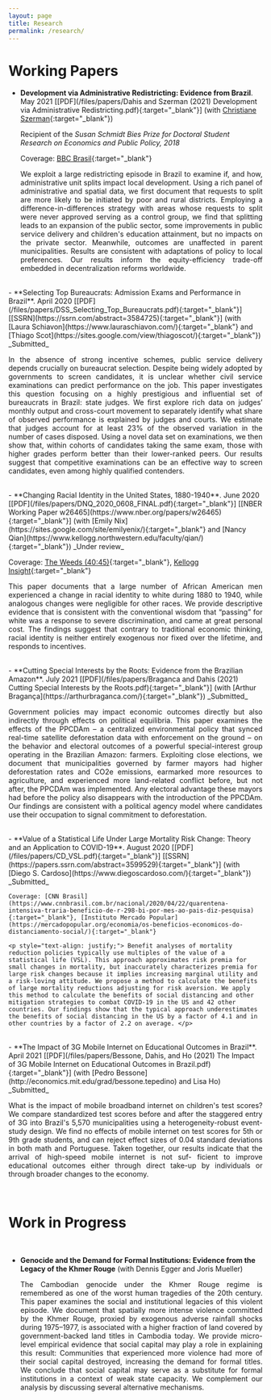 ```yaml
---
layout: page
title: Research
permalink: /research/
---
```


# Working Papers

- **Development via Administrative Redistricting: Evidence from Brazil**. May 2021 [[PDF](/files/papers/Dahis and Szerman (2021) Development via Administrative Redistricting.pdf){:target="_blank"}] (with [Christiane Szerman](https://sites.google.com/view/cszerman/){:target="_blank"})

    Recipient of the _Susan Schmidt Bies Prize for Doctoral Student Research on Economics and Public Policy, 2018_
    
    Coverage: [BBC Brasil](https://www.bbc.com/portuguese/brasil-50402258){:target="_blank"}

   <p style="text-align: justify;"> We exploit a large redistricting episode in Brazil to examine if, and how, administrative unit splits impact local development. Using a rich panel of administrative and spatial data, we first document that requests to split are more likely to be initiated by poor and rural districts. Employing a difference-in-differences strategy with areas whose requests to split were never approved serving as a control group, we find that splitting leads to an expansion of the public sector, some improvements in public service delivery and children's education attainment, but no impacts on the private sector. Meanwhile, outcomes are unaffected in parent municipalities. Results are consistent with adaptations of policy to local preferences. Our results inform the equity-efficiency trade-off embedded in decentralization reforms worldwide. </p>

<br>
- **Selecting Top Bureaucrats: Admission Exams and Performance in Brazil**. April 2020 [[PDF](/files/papers/DSS_Selecting_Top_Bureaucrats.pdf){:target="_blank"}] [[SSRN](https://ssrn.com/abstract=3584725){:target="_blank"}] (with [Laura Schiavon](https://www.lauraschiavon.com/){:target="_blank"} and [Thiago Scot](https://sites.google.com/view/thiagoscot/){:target="_blank"}) _Submitted_

   <p style="text-align: justify;"> In the absence of strong incentive schemes, public service delivery depends crucially on bureaucrat selection. Despite being widely adopted by governments to screen candidates, it is unclear whether civil service examinations can predict performance on the job. This paper investigates this question focusing on a highly prestigious and influential set of bureaucrats in Brazil: state judges. We first explore rich data on judges’ monthly output and cross-court movement to separately identify what share of observed performance is explained by judges and courts. We estimate that judges account for at least 23% of the observed variation in the number of cases disposed. Using a novel data set on examinations, we then show that, within cohorts of candidates taking the same exam, those with higher grades perform better than their lower-ranked peers. Our results suggest that competitive examinations can be an effective way to screen candidates, even among highly qualified contenders. </p>

<br>
- **Changing Racial Identity in the United States, 1880-1940**. June 2020 [[PDF](/files/papers/DNQ_2020_0608_FINAL.pdf){:target="_blank"}] [[NBER Working Paper w26465](https://www.nber.org/papers/w26465){:target="_blank"}] (with [Emily Nix](https://sites.google.com/site/emilyenix/){:target="_blank"} and [Nancy Qian](https://www.kellogg.northwestern.edu/faculty/qian/){:target="_blank"}) _Under review_
   
   Coverage: [The Weeds (40:45)](https://open.spotify.com/episode/0QluGZdvuc5lFtt2ygnEtC?si=gSSl7uggTbqXu-LU3YvRSQ){:target="_blank"}, [Kellogg Insight](https://insight.kellogg.northwestern.edu/article/jim-crow-era-discrimination-violence-black-men-passed-white){:target="_blank"}
   
   <p style="text-align: justify;"> This paper documents that a large number of African American men experienced a change in racial identity to white during 1880 to 1940, while analogous changes were negligible for other races. We provide descriptive evidence that is consistent with the conventional wisdom that “passing” for white was a response to severe discrimination, and came at great personal cost. The findings suggest that contrary to traditional economic thinking, racial identity is neither entirely exogenous nor fixed over the lifetime, and responds to incentives. </p>

<br>
- **Cutting Special Interests by the Roots: Evidence from the Brazilian Amazon**. July 2021 [[PDF](/files/papers/Braganca and Dahis (2021) Cutting Special Interests by the Roots.pdf){:target="_blank"}] (with [Arthur Bragança](https://arthurbraganca.com/){:target="_blank"}) _Submitted_

   <p style="text-align: justify;"> Government policies may impact economic outcomes directly but also indirectly through effects on political equilibria. This paper examines the effects of the PPCDAm – a centralized environmental policy that synced real-time satellite deforestation data with enforcement on the ground – on the behavior and electoral outcomes of a powerful special-interest group operating in the Brazilian Amazon: farmers. Exploiting close elections, we document that municipalities governed by farmer mayors had higher deforestation rates and CO2e emissions, earmarked more resources to agriculture, and experienced more land-related conflict before, but not after, the PPCDAm was implemented. Any electoral advantage these mayors had before the policy also disappears with the introduction of the PPCDAm. Our findings are consistent with a political agency model where candidates use their occupation to signal commitment to deforestation. </p>

<br>
- **Value of a Statistical Life Under Large Mortality Risk Change: Theory and an Application to COVID-19**. August 2020 [[PDF](/files/papers/CD_VSL.pdf){:target="_blank"}] [[SSRN](https://papers.ssrn.com/abstract=3599529){:target="_blank"}] (with [Diego S. Cardoso](https://www.diegoscardoso.com/){:target="_blank"}) _Submitted_
    
    Coverage: [CNN Brasil](https://www.cnnbrasil.com.br/nacional/2020/04/22/quarentena-intensiva-traria-beneficio-de-r-298-bi-por-mes-ao-pais-diz-pesquisa){:target="_blank"}, [Instituto Mercado Popular](https://mercadopopular.org/economia/os-beneficios-economicos-do-distanciamento-social/){:target="_blank"}
    
    <p style="text-align: justify;"> Benefit analyses of mortality reduction policies typically use multiples of the value of a statistical life (VSL). This approach approximates risk premia for small changes in mortality, but inaccurately characterizes premia for large risk changes because it implies increasing marginal utility and a risk-loving attitude. We propose a method to calculate the benefits of large mortality reductions adjusting for risk aversion. We apply this method to calculate the benefits of social distancing and other mitigation strategies to combat COVID-19 in the US and 42 other countries. Our findings show that the typical approach underestimates the benefits of social distancing in the US by a factor of 4.1 and in other countries by a factor of 2.2 on average. </p>

<br>
- **The Impact of 3G Mobile Internet on Educational Outcomes in Brazil**. April 2021 [[PDF](/files/papers/Bessone, Dahis, and Ho (2021) The Impact of 3G Mobile Internet on Educational Outcomes in Brazil.pdf){:target="_blank"}] (with [Pedro Bessone](http://economics.mit.edu/grad/bessone.tepedino) and Lisa Ho) _Submitted_

   <p style="text-align: justify;"> What is the impact of mobile broadband internet on children's test scores? We compare standardized test scores before and after the staggered entry of 3G into Brazil's 5,570 municipalities using a heterogeneity-robust event-study design. We find no effects of mobile internet on test scores for 5th or 9th grade students, and can reject effect sizes of 0.04 standard deviations in both math and Portuguese. Taken together, our results indicate that the arrival of high-speed mobile internet is not suf- ficient to improve educational outcomes either through direct take-up by individuals or through broader changes to the economy. </p>

<br>

# Work in Progress

<br>

- **Genocide and the Demand for Formal Institutions: Evidence from the Legacy of the Khmer Rouge** (with Dennis Egger and Joris Mueller)

   <p style="text-align: justify;"> The Cambodian genocide under the Khmer Rouge regime is remembered as one of the worst human tragedies of the 20th century. This paper examines the social and institutional legacies of this violent episode. We document that spatially more intense violence committed by the Khmer Rouge, proxied by exogenous adverse rainfall shocks during 1975–1977, is associated with a higher fraction of land covered by government-backed land titles in Cambodia today. We provide micro-level empirical evidence that social capital may play a role in explaining this result: Communities that experienced more violence had more of their social capital destroyed, increasing the demand for formal titles. We conclude that social capital may serve as a substitute for formal institutions in a context of weak state capacity. We complement our analysis by discussing several alternative mechanisms. </p>


